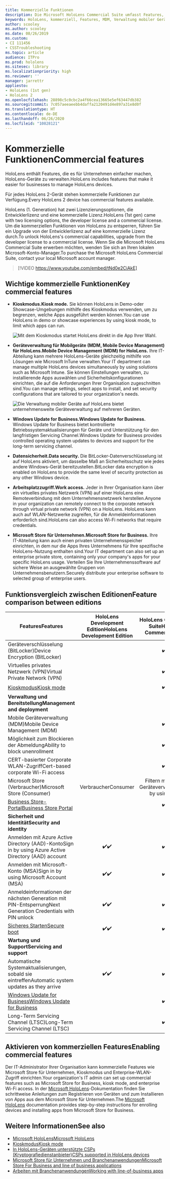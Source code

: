 ```yaml
---
title: Kommerzielle Funktionen
description: Die Microsoft HoloLens Commercial Suite umfasst Features, die es für Unternehmen einfacher machen, HoloLens-Geräte zu verwalten. HoloLens 2-Geräte sind standardmäßig mit kommerziellen Funktionen ausgestattet.
keywords: HoloLens, kommerziell, Features, MDM, Verwaltung mobiler Geräte, Kioskmodus
author: scooley
ms.author: scooley
ms.date: 08/26/2019
ms.custom:
- CI 111456
- CSSTroubleshooting
ms.topic: article
audience: ITPro
ms.prod: hololens
ms.sitesec: library
ms.localizationpriority: high
ms.reviewer: ''
manager: jarrettr
appliesto:
- HoloLens (1st gen)
- HoloLens 2
ms.openlocfilehash: 28898c5c0cbc2a4f66cea13665e5ef63447db382
ms.sourcegitcommit: 7c057aeeaeebb4daffa2120491d4e897a31e8d0f
ms.translationtype: HT
ms.contentlocale: de-DE
ms.lasthandoff: 06/26/2020
ms.locfileid: "10828121"
---
```

# <span data-ttu-id="feeea-105">Kommerzielle Funktionen</span><span class="sxs-lookup"><span data-stu-id="feeea-105">Commercial features</span></span>

<span data-ttu-id="feeea-106">HoloLens enthält Features, die es für Unternehmen einfacher machen, HoloLens-Geräte zu verwalten.</span><span class="sxs-lookup"><span data-stu-id="feeea-106">HoloLens includes features that make it easier for businesses to manage HoloLens devices.</span></span>

<span data-ttu-id="feeea-107">Für jedes HoloLens 2-Gerät stehen kommerzielle Funktionen zur Verfügung.</span><span class="sxs-lookup"><span data-stu-id="feeea-107">Every HoloLens 2 device has commercial features available.</span></span>

<span data-ttu-id="feeea-108">HoloLens (1. Generation) hat zwei Lizenzierungsoptionen, die Entwicklerlizenz und eine kommerzielle Lizenz.</span><span class="sxs-lookup"><span data-stu-id="feeea-108">HoloLens (1st gen) came with two licensing options, the developer license and a commercial license.</span></span> <span data-ttu-id="feeea-109">Um die kommerziellen Funktionen von HoloLens zu entsperren, führen Sie ein Upgrade von der Entwicklerlizenz auf eine kommerzielle Lizenz durch.</span><span class="sxs-lookup"><span data-stu-id="feeea-109">To unlock HoloLens's commercial capabilities, upgrade from the developer license to a commercial license.</span></span> <span data-ttu-id="feeea-110">Wenn Sie die Microsoft HoloLens Commercial Suite erwerben möchten, wenden Sie sich an Ihren lokalen Microsoft-Konto-Manager.</span><span class="sxs-lookup"><span data-stu-id="feeea-110">To purchase the Microsoft HoloLens Commercial Suite, contact your local Microsoft account manager.</span></span>

>[!VIDEO https://www.youtube.com/embed/tNd0e2CiAkE]

## <span data-ttu-id="feeea-111">Wichtige kommerzielle Funktionen</span><span class="sxs-lookup"><span data-stu-id="feeea-111">Key commercial features</span></span>

- **<span data-ttu-id="feeea-112">Kioskmodus.</span><span class="sxs-lookup"><span data-stu-id="feeea-112">Kiosk mode.</span></span>** <span data-ttu-id="feeea-113">Sie können HoloLens in Demo-oder Showcase-Umgebungen mithilfe des Kioskmodus verwenden, um zu begrenzen, welche Apps ausgeführt werden können.</span><span class="sxs-lookup"><span data-stu-id="feeea-113">You can use HoloLens in demo or showcase experiences by using kiosk mode, to limit which apps can run.</span></span>

  ![Mit dem Kioskmodus startet HoloLens direkt in die App Ihrer Wahl.](images/201608-kioskmode-400px.png)

- **<span data-ttu-id="feeea-115">Geräteverwaltung für Mobilgeräte (MDM, Mobile Device Management) für HoloLens.</span><span class="sxs-lookup"><span data-stu-id="feeea-115">Mobile Device Management (MDM) for HoloLens.</span></span>** <span data-ttu-id="feeea-116">Ihre IT-Abteilung kann mehrere HoloLens-Geräte gleichzeitig mithilfe von Lösungen wie Microsoft InTune verwalten.</span><span class="sxs-lookup"><span data-stu-id="feeea-116">Your IT department can manage multiple HoloLens devices simultaneously by using solutions such as Microsoft Intune.</span></span> <span data-ttu-id="feeea-117">Sie können Einstellungen verwalten, zu installierende Apps auswählen und Sicherheitskonfigurationen einrichten, die auf die Anforderungen Ihrer Organisation zugeschnitten sind.</span><span class="sxs-lookup"><span data-stu-id="feeea-117">You can manage settings, select apps to install, and set security configurations that are tailored to your organization's needs.</span></span>

  ![Die Verwaltung mobiler Geräte auf HoloLens bietet unternehmensweite Geräteverwaltung auf mehreren Geräten.](images/201608-enterprisemanagement-400px.png)

- **<span data-ttu-id="feeea-119">Windows Update for Business.</span><span class="sxs-lookup"><span data-stu-id="feeea-119">Windows Update for Business.</span></span>** <span data-ttu-id="feeea-120">Windows Update for Business bietet kontrollierte Betriebssystemaktualisierungen für Geräte und Unterstützung für den langfristigen Servicing Channel.</span><span class="sxs-lookup"><span data-stu-id="feeea-120">Windows Update for Business provides controlled operating system updates to devices and support for the long-term servicing channel.</span></span>
- **<span data-ttu-id="feeea-121">Datensicherheit.</span><span class="sxs-lookup"><span data-stu-id="feeea-121">Data security.</span></span>** <span data-ttu-id="feeea-122">Die BitLocker-Datenverschlüsselung ist auf HoloLens aktiviert, um dasselbe Maß an Sicherheitsschutz wie jedes andere Windows-Gerät bereitzustellen.</span><span class="sxs-lookup"><span data-stu-id="feeea-122">BitLocker data encryption is enabled on HoloLens to provide the same level of security protection as any other Windows device.</span></span>
- **<span data-ttu-id="feeea-123">Arbeitsplatzzugriff.</span><span class="sxs-lookup"><span data-stu-id="feeea-123">Work access.</span></span>** <span data-ttu-id="feeea-124">Jeder in Ihrer Organisation kann über ein virtuelles privates Netzwerk (VPN) auf einer HoloLens eine Remoteverbindung mit dem Unternehmensnetzwerk herstellen.</span><span class="sxs-lookup"><span data-stu-id="feeea-124">Anyone in your organization can remotely connect to the corporate network through virtual private network (VPN) on a HoloLens.</span></span> <span data-ttu-id="feeea-125">HoloLens kann auch auf WLAN-Netzwerke zugreifen, für die Anmeldeinformationen erforderlich sind.</span><span class="sxs-lookup"><span data-stu-id="feeea-125">HoloLens can also access Wi-Fi networks that require credentials.</span></span>
- **<span data-ttu-id="feeea-126">Microsoft Store für Unternehmen.</span><span class="sxs-lookup"><span data-stu-id="feeea-126">Microsoft Store for Business.</span></span>** <span data-ttu-id="feeea-127">Ihre IT-Abteilung kann auch einen privaten Unternehmensspeicher einrichten, in dem nur die Apps Ihres Unternehmens für Ihre spezifische HoloLens-Nutzung enthalten sind.</span><span class="sxs-lookup"><span data-stu-id="feeea-127">Your IT department can also set up an enterprise private store, containing only your company's apps for your specific HoloLens usage.</span></span> <span data-ttu-id="feeea-128">Verteilen Sie Ihre Unternehmenssoftware auf sichere Weise an ausgewählte Gruppen von Unternehmensbenutzern.</span><span class="sxs-lookup"><span data-stu-id="feeea-128">Securely distribute your enterprise software to selected group of enterprise users.</span></span>

## <span data-ttu-id="feeea-129">Funktionsvergleich zwischen Editionen</span><span class="sxs-lookup"><span data-stu-id="feeea-129">Feature comparison between editions</span></span>

|<span data-ttu-id="feeea-130">Features</span><span class="sxs-lookup"><span data-stu-id="feeea-130">Features</span></span> |<span data-ttu-id="feeea-131">HoloLens Development Edition</span><span class="sxs-lookup"><span data-stu-id="feeea-131">HoloLens Development Edition</span></span> |<span data-ttu-id="feeea-132">HoloLens Commercial Suite</span><span class="sxs-lookup"><span data-stu-id="feeea-132">HoloLens Commercial Suite</span></span> |<span data-ttu-id="feeea-133">HoloLens 2</span><span class="sxs-lookup"><span data-stu-id="feeea-133">HoloLens 2</span></span> |
|---|:---:|:---:|:---:|
|<span data-ttu-id="feeea-134">Geräteverschlüsselung (BitLocker)</span><span class="sxs-lookup"><span data-stu-id="feeea-134">Device Encryption (BitLocker)</span></span> | |<span data-ttu-id="feeea-135">✔️</span><span class="sxs-lookup"><span data-stu-id="feeea-135">✔️</span></span> |<span data-ttu-id="feeea-136">✔️</span><span class="sxs-lookup"><span data-stu-id="feeea-136">✔️</span></span> |
|<span data-ttu-id="feeea-137">Virtuelles privates Netzwerk (VPN)</span><span class="sxs-lookup"><span data-stu-id="feeea-137">Virtual Private Network (VPN)</span></span> | |<span data-ttu-id="feeea-138">✔️</span><span class="sxs-lookup"><span data-stu-id="feeea-138">✔️</span></span> |<span data-ttu-id="feeea-139">✔️</span><span class="sxs-lookup"><span data-stu-id="feeea-139">✔️</span></span> |
|[<span data-ttu-id="feeea-140">Kioskmodus</span><span class="sxs-lookup"><span data-stu-id="feeea-140">Kiosk mode</span></span>](hololens-kiosk.md) | |<span data-ttu-id="feeea-141">✔️</span><span class="sxs-lookup"><span data-stu-id="feeea-141">✔️</span></span> |<span data-ttu-id="feeea-142">✔️</span><span class="sxs-lookup"><span data-stu-id="feeea-142">✔️</span></span> |
|**<span data-ttu-id="feeea-143">Verwaltung und Bereitstellung</span><span class="sxs-lookup"><span data-stu-id="feeea-143">Management and deployment</span></span>** | | | |
|<span data-ttu-id="feeea-144">Mobile Geräteverwaltung (MDM)</span><span class="sxs-lookup"><span data-stu-id="feeea-144">Mobile Device Management (MDM)</span></span> | |<span data-ttu-id="feeea-145">✔️</span><span class="sxs-lookup"><span data-stu-id="feeea-145">✔️</span></span> |<span data-ttu-id="feeea-146">✔️</span><span class="sxs-lookup"><span data-stu-id="feeea-146">✔️</span></span> |
|<span data-ttu-id="feeea-147">Möglichkeit zum Blockieren der Abmeldung</span><span class="sxs-lookup"><span data-stu-id="feeea-147">Ability to block unenrollment</span></span> | |<span data-ttu-id="feeea-148">✔️</span><span class="sxs-lookup"><span data-stu-id="feeea-148">✔️</span></span> |<span data-ttu-id="feeea-149">✔️</span><span class="sxs-lookup"><span data-stu-id="feeea-149">✔️</span></span> |
|<span data-ttu-id="feeea-150">CERT-basierter Corporate WLAN-Zugriff</span><span class="sxs-lookup"><span data-stu-id="feeea-150">Cert-based corporate Wi-Fi access</span></span> | |<span data-ttu-id="feeea-151">✔️</span><span class="sxs-lookup"><span data-stu-id="feeea-151">✔️</span></span> |<span data-ttu-id="feeea-152">✔️</span><span class="sxs-lookup"><span data-stu-id="feeea-152">✔️</span></span> |
|<span data-ttu-id="feeea-153">Microsoft Store (Verbraucher)</span><span class="sxs-lookup"><span data-stu-id="feeea-153">Microsoft Store (Consumer)</span></span> |<span data-ttu-id="feeea-154">Verbraucher</span><span class="sxs-lookup"><span data-stu-id="feeea-154">Consumer</span></span> |<span data-ttu-id="feeea-155">Filtern mithilfe der Geräteverwaltung</span><span class="sxs-lookup"><span data-stu-id="feeea-155">Filter by using MDM</span></span> |<span data-ttu-id="feeea-156">Filtern mithilfe der Geräteverwaltung</span><span class="sxs-lookup"><span data-stu-id="feeea-156">Filter by using MDM</span></span> |
|[<span data-ttu-id="feeea-157">Business Store-Portal</span><span class="sxs-lookup"><span data-stu-id="feeea-157">Business Store Portal</span></span>](https://docs.microsoft.com/microsoft-store/working-with-line-of-business-apps) | |<span data-ttu-id="feeea-158">✔️</span><span class="sxs-lookup"><span data-stu-id="feeea-158">✔️</span></span> |<span data-ttu-id="feeea-159">✔️</span><span class="sxs-lookup"><span data-stu-id="feeea-159">✔️</span></span> |
|**<span data-ttu-id="feeea-160">Sicherheit und Identität</span><span class="sxs-lookup"><span data-stu-id="feeea-160">Security and identity</span></span>** | | | |
|<span data-ttu-id="feeea-161">Anmelden mit Azure Active Directory (AAD)-Konto</span><span class="sxs-lookup"><span data-stu-id="feeea-161">Sign in by using Azure Active Directory (AAD) account</span></span> |<span data-ttu-id="feeea-162">✔️</span><span class="sxs-lookup"><span data-stu-id="feeea-162">✔️</span></span> |<span data-ttu-id="feeea-163">✔️</span><span class="sxs-lookup"><span data-stu-id="feeea-163">✔️</span></span> |<span data-ttu-id="feeea-164">✔️</span><span class="sxs-lookup"><span data-stu-id="feeea-164">✔️</span></span> |
|<span data-ttu-id="feeea-165">Anmelden mit Microsoft-Konto (MSA)</span><span class="sxs-lookup"><span data-stu-id="feeea-165">Sign in by using Microsoft Account (MSA)</span></span> |<span data-ttu-id="feeea-166">✔️</span><span class="sxs-lookup"><span data-stu-id="feeea-166">✔️</span></span> |<span data-ttu-id="feeea-167">✔️</span><span class="sxs-lookup"><span data-stu-id="feeea-167">✔️</span></span> |<span data-ttu-id="feeea-168">✔️</span><span class="sxs-lookup"><span data-stu-id="feeea-168">✔️</span></span> |
|<span data-ttu-id="feeea-169">Anmeldeinformationen der nächsten Generation mit PIN-Entsperrung</span><span class="sxs-lookup"><span data-stu-id="feeea-169">Next Generation Credentials with PIN unlock</span></span> |<span data-ttu-id="feeea-170">✔️</span><span class="sxs-lookup"><span data-stu-id="feeea-170">✔️</span></span> |<span data-ttu-id="feeea-171">✔️</span><span class="sxs-lookup"><span data-stu-id="feeea-171">✔️</span></span> |<span data-ttu-id="feeea-172">✔️</span><span class="sxs-lookup"><span data-stu-id="feeea-172">✔️</span></span> |
|[<span data-ttu-id="feeea-173">Sicheres Starten</span><span class="sxs-lookup"><span data-stu-id="feeea-173">Secure boot</span></span>](https://docs.microsoft.com/windows-hardware/design/device-experiences/oem-secure-boot) |<span data-ttu-id="feeea-174">✔️</span><span class="sxs-lookup"><span data-stu-id="feeea-174">✔️</span></span> |<span data-ttu-id="feeea-175">✔️</span><span class="sxs-lookup"><span data-stu-id="feeea-175">✔️</span></span> |<span data-ttu-id="feeea-176">✔️</span><span class="sxs-lookup"><span data-stu-id="feeea-176">✔️</span></span> |
|**<span data-ttu-id="feeea-177">Wartung und Support</span><span class="sxs-lookup"><span data-stu-id="feeea-177">Servicing and support</span></span>** | | | |
|<span data-ttu-id="feeea-178">Automatische Systemaktualisierungen, sobald sie eintreffen</span><span class="sxs-lookup"><span data-stu-id="feeea-178">Automatic system updates as they arrive</span></span> |<span data-ttu-id="feeea-179">✔️</span><span class="sxs-lookup"><span data-stu-id="feeea-179">✔️</span></span> |<span data-ttu-id="feeea-180">✔️</span><span class="sxs-lookup"><span data-stu-id="feeea-180">✔️</span></span> |<span data-ttu-id="feeea-181">✔️</span><span class="sxs-lookup"><span data-stu-id="feeea-181">✔️</span></span> |
|[<span data-ttu-id="feeea-182">Windows Update for Business</span><span class="sxs-lookup"><span data-stu-id="feeea-182">Windows Update for Business</span></span>](https://docs.microsoft.com/windows/deployment/update/waas-manage-updates-wufb) | |<span data-ttu-id="feeea-183">✔️</span><span class="sxs-lookup"><span data-stu-id="feeea-183">✔️</span></span> |<span data-ttu-id="feeea-184">✔️</span><span class="sxs-lookup"><span data-stu-id="feeea-184">✔️</span></span> |
|<span data-ttu-id="feeea-185">Long-Term Servicing Channel (LTSC)</span><span class="sxs-lookup"><span data-stu-id="feeea-185">Long-Term Servicing Channel (LTSC)</span></span> | |<span data-ttu-id="feeea-186">✔️</span><span class="sxs-lookup"><span data-stu-id="feeea-186">✔️</span></span> |<span data-ttu-id="feeea-187">✔️</span><span class="sxs-lookup"><span data-stu-id="feeea-187">✔️</span></span> |

## <span data-ttu-id="feeea-188">Aktivieren von kommerziellen Features</span><span class="sxs-lookup"><span data-stu-id="feeea-188">Enabling commercial features</span></span>

<span data-ttu-id="feeea-189">Der IT-Administrator Ihrer Organisation kann kommerzielle Features wie Microsoft Store für Unternehmen, Kioskmodus und Enterprise-WLAN-Zugriff einrichten.</span><span class="sxs-lookup"><span data-stu-id="feeea-189">Your organization's IT admin can set up commercial features such as Microsoft Store for Business, kiosk mode, and enterprise Wi-Fi access.</span></span> <span data-ttu-id="feeea-190">In der [Microsoft HoloLens](index.md)-Dokumentation finden Sie schrittweise Anleitungen zum Registrieren von Geräten und zum Installieren von Apps aus dem Microsoft Store für Unternehmen.</span><span class="sxs-lookup"><span data-stu-id="feeea-190">The [Microsoft HoloLens](index.md) documentation provides step-by-step instructions for enrolling devices and installing apps from Microsoft Store for Business.</span></span>

## <span data-ttu-id="feeea-191">Weitere Informationen</span><span class="sxs-lookup"><span data-stu-id="feeea-191">See also</span></span>

- [<span data-ttu-id="feeea-192">Microsoft HoloLens</span><span class="sxs-lookup"><span data-stu-id="feeea-192">Microsoft HoloLens</span></span>](index.md)
- [<span data-ttu-id="feeea-193">Kioskmodus</span><span class="sxs-lookup"><span data-stu-id="feeea-193">Kiosk mode</span></span>](hololens-kiosk.md)
- [<span data-ttu-id="feeea-194">In HoloLens-Geräten unterstützte CSPs (Kryptografiedienstanbieter)</span><span class="sxs-lookup"><span data-stu-id="feeea-194">CSPs supported in HoloLens devices</span></span>](/windows/client-management/mdm/configuration-service-provider-reference#csps-supported-in-hololens-devices)
- [<span data-ttu-id="feeea-195">Microsoft Store für Unternehmen und Branchenanwendungen</span><span class="sxs-lookup"><span data-stu-id="feeea-195">Microsoft Store For Business and line of business applications</span></span>](https://blogs.technet.microsoft.com/sbucci/2016/04/13/windows-store-for-business-and-line-of-business-applications/)
- [<span data-ttu-id="feeea-196">Arbeiten mit Branchenanwendungen</span><span class="sxs-lookup"><span data-stu-id="feeea-196">Working with line-of-business apps</span></span>](/microsoft-store/working-with-line-of-business-apps)
